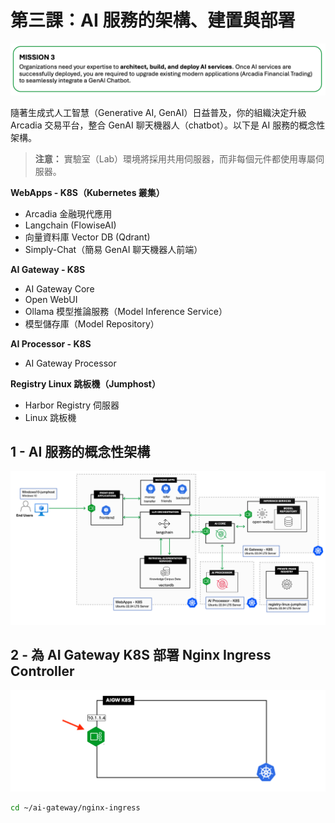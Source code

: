 # 第三課：AI 服務的架構、建置與部署

![任務 3](./_static/mission3.png)

隨著生成式人工智慧（Generative AI, GenAI）日益普及，你的組織決定升級 Arcadia 交易平台，整合 GenAI 聊天機器人（chatbot）。以下是 AI 服務的概念性架構。

> **注意：** 實驗室（Lab）環境將採用共用伺服器，而非每個元件都使用專屬伺服器。

**WebApps - K8S（Kubernetes 叢集）**
- Arcadia 金融現代應用
- Langchain (FlowiseAI)
- 向量資料庫 Vector DB (Qdrant)
- Simply-Chat（簡易 GenAI 聊天機器人前端）

**AI Gateway - K8S**
- AI Gateway Core
- Open WebUI
- Ollama 模型推論服務（Model Inference Service）
- 模型儲存庫（Model Repository）

**AI Processor - K8S**
- AI Gateway Processor

**Registry Linux 跳板機（Jumphost）**
- Harbor Registry 伺服器
- Linux 跳板機

## 1 - AI 服務的概念性架構

![class3-1](./_static/class3-1.png)

## 2 - 為 AI Gateway K8S 部署 Nginx Ingress Controller

![class3-1-1](./_static/class3-1-1.png)

```bash
cd ~/ai-gateway/nginx-ingress
```
